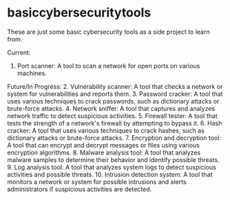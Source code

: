 # basiccybersecuritytools
These are just some basic cybersecurity tools as a side project to learn from.

Current:
1. Port scanner: A tool to scan a network for open ports on various machines.

Future/In Progress:
2. Vulnerability scanner: A tool that checks a network or system for vulnerabilities and reports them.
3. Password cracker: A tool that uses various techniques to crack passwords, such as dictionary attacks or brute-force attacks.
4. Network sniffer: A tool that captures and analyzes network traffic to detect suspicious activities.
5. Firewall tester: A tool that tests the strength of a network's firewall by attempting to bypass it.
6. Hash cracker: A tool that uses various techniques to crack hashes, such as dictionary attacks or brute-force attacks.
7. Encryption and decryption tool: A tool that can encrypt and decrypt messages or files using various encryption algorithms.
8. Malware analysis tool: A tool that analyzes malware samples to determine their behavior and identify possible threats.
9. Log analysis tool: A tool that analyzes system logs to detect suspicious activities and possible threats.
10. Intrusion detection system: A tool that monitors a network or system for possible intrusions and alerts administrators if suspicious activities are detected.
